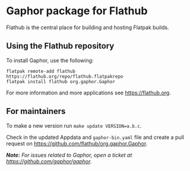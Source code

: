 # Gaphor package for Flathub

Flathub is the central place for building and hosting Flatpak builds.

## Using the Flathub repository

To install Gaphor, use the following:

```
flatpak remote-add flathub https://flathub.org/repo/flathub.flatpakrepo
flatpak install flathub org.gaphor.Gaphor
```

For more information and more applications see https://flathub.org.

## For maintainers

To make a new version run `make update VERSION=a.b.c`.

Check in the updated Appdata and `gaphor-bin.yaml` file and create a
pull request on https://github.com/flathub/org.gaphor.Gaphor.

***Note:*** *For issues related to Gaphor, open a ticket at https://github.com/gaphor/gaphor.*
